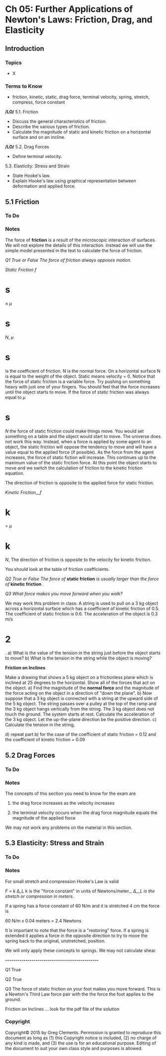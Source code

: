 # Ch 05: Further Applications of Newton&#39;s Laws: Friction, Drag, and Elasticity

## Introduction

### Topics

- X

### Terms to Know

- friction, kinetic, static, drag force, terminal velocity, spring, stretch, compress, force constant

**/LO/** 5.1. Friction

- Discuss the general characteristics of friction.
- Describe the various types of friction.
- Calculate the magnitude of static and kinetic friction on a horizontal surface and on an incline.

**/LO/** 5.2. Drag Forces

- Define terminal velocity.

5.3. Elasticity: Stress and Strain

- State Hooke&#39;s law.
- Explain Hooke&#39;s law using graphical representation between deformation and applied force.

## 5.1 Friction

### To Do

### Notes

The force of **friction** is a result of the microscopic interaction of surfaces. We will not explore the details of this interaction. Instead we will use the simple model presented in the text to calculate the force of friction.

_Q1 True or False The force of friction always opposes motion._

_Static Friction f_

# s

≤ _μ_

# s

_N_, _μ_

# s

is the coefficient of friction. N is the normal force. On a horizontal surface N is equal to the weight of the object. Static means velocity = 0. Notice that the force of static friction is a variable force. Try pushing on something heavy with just one of your fingers. You should feel that the force increases until the object starts to move. If the force of static friction was always equal to _μ_

# s

_N_ the force of static friction could make things move. You would set something on a table and the object would start to move. The universe does not work this way. Instead, when a force is applied by some agent to an object, the static friction will oppose the tendency to move and will have a value equal to the applied force (if possible). As the force from the agent increases, the force of static fiction will increase. This continues up to the maximum value of the static friction force. At this point the object starts to move and we switch the calculation of friction to the kinetic friction equation.

The direction of friction is opposite to the applied force for static friction.

_Kinetic Friction__f_

# k

= _μ_

# k

_N_, The direction of friction is opposite to the velocity for kinetic friction.

You should look at the table of friction coefficients.

_Q2 True or False The force of_ **static friction** _is usually larger than the force of_ **kinetic friction** _._

_Q3 What force makes you move forward when you walk?_

We may work this problem in class: A string is used to pull on a 3 kg object across a horizontal surface which has a coefficient of kinetic friction of 0.5. The coefficient of static friction is 0.6. The acceleration of the object is 0.3 m/s

# 2

. a) What is the value of the tension in the string just before the object starts to move? b) What is the tension in the string while the object is moving?

**Friction on Inclines**

Make a drawing that shows a 5 kg object on a frictionless plane which is inclined at 25 degrees to the horizontal. Show all of the forces that act on the object. a) Find the magnitude of the **normal force** and the magnitude of the force acting on the object in a direction of &quot;down the plane&quot;. b) Now suppose that a 3 kg object is connected with a string at the upward side of the 5 kg object. The string passes over a pulley at the top of the ramp and the 3 kg object hangs vertically from the string. The 3 kg object does not touch the ground. The system starts at rest. Calculate the acceleration of the 3 kg object. Let the up-the-plane direction be the positive direction. c) Calculate the tension in the string.

d) repeat part b) for the case of the coefficient of static friction = 0.12 and the coefficient of kinetic friction = 0.09

## 5.2 Drag Forces

### To Do

### Notes

The concepts of this section you need to know for the exam are

1) the drag force increases as the velocity increases

2) the terminal velocity occurs when the drag force magnitude equals the magnitude of the applied force

We may not work any problems on the material in this section.

## 5.3 Elasticity: Stress and Strain

### To Do

### Notes

For small stretch and compression Hooke&#39;s Law is valid

_F_ = _k_ Δ_L k is the &quot;force constant&quot; in units of Newtons/meter._ _Δ__L is the stretch or compression in meters._

If a spring has a force constant of 60 N/m and it is stretched 4 cm the force is

60 N/m x 0.04 meters = 2.4 Newtons

It is important to note that the force is a &quot;restoring&quot; force. If a spring is extended it applies a force in the opposite direction to try to move the spring back to the original, unstretched, position.

We will only apply these concepts to springs. We may not calculate shear.

**----------------------------------------------**

Q1 True

Q2 True

Q3 The force of static friction on your foot makes you move forward. This is a Newton&#39;s Third Law force pair with the the force the foot applies to the ground.

Friction on Inclines ... look for the pdf file of the solution

### Copyright

Copyright© 2015 by Greg Clements. Permission is granted to reproduce this document as long as \(1\) this Copyright notice is included, \(2\) no charge of any kind is made, and \(3\) the use is for an educational purpose. Editing of the document to suit your own class style and purposes is allowed.

# 